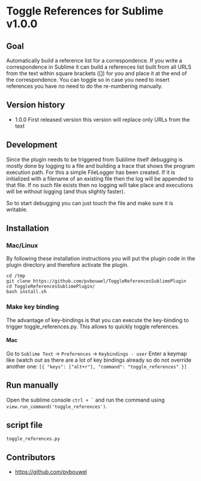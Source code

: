 # Toggle References for Sublime v1.0.0

## Goal
Automatically build a reference list for a correspondence.  If you write a
correspondence in Sublime it can build a references list built from all URLS
from the text within square brackets ([]) for you and place it at
 the end of the correspondence.  You can toggle so in case you need to insert
 references you have no need to do the re-numbering manually.

## Version history
 * 1.0.0 First released version this version will replace only URLs from the text

## Development
Since the plugin needs to be triggered from Sublime itself debugging is mostly
done by logging to a file and building a trace that shows the program execution
path.  For this a simple FileLogger has been created.  If it is initialized with
 a filename of an existing file then the log will be appended to that file.  If
no such file exists then no logging will take place and executions will be
without logging (and thus slightly faster).

So to start debugging you can just touch the file and make sure it is writable.

## Installation

### Mac/Linux
By following these installation instructions you will put the plugin code in the
 plugin directory and therefore activate the plugin.

```
cd /tmp
git clone https://github.com/pvbouwel/ToggleReferencesSublimePlugin
cd ToggleReferencesSublimePlugin/
bash install.sh
```

### Make key binding
The advantage of key-bindings is that you can execute the key-binding to trigger
 toggle_references.py.  This allows to quickly toggle references.

#### Mac
Go to `Sublime Text` -> `Preferences` -> `Keybindings - user`
Enter a keymap like (watch out as there are a lot of key bindings already so do
not override another one:
`[{ "keys": ["alt+r"], "command": "toggle_references" }]`

## Run manually
Open the sublime console `` ctrl + ` `` and run the command using
`view.run_command('toggle_references')`.


## script file
`toggle_references.py`


## Contributors
 * https://github.com/pvbouwel


